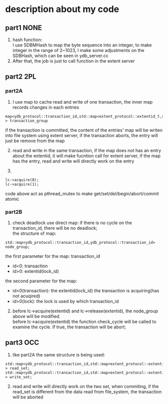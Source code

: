 # description about my code

## part1 NONE
1. hash function:  
I use SDBMHash to map the byte sequence into an integer, to make integer in the range of 2~1023, I make some adjustments on the SDBHash, which can be seen in ydb_server.cc  
2. After that, the job is just to call function in the extent server

## part2 2PL
### part2A
1. I use map to cache read and write of one transaction, the inner map records changes in each entries
```
map<ydb_protocol::transaction_id,std::map<extent_protocol::extentid_t,std::string> > transaction_group
```
if the transaction is committed, the content of the entries' map will be writen into file system using extent server, if the transaction aborts, the entry will just be remove from the map  

2. read and write in the same transaction, if the map does not has an entry about the extentid, it will make fucntion call for extent server, if the map has the entry, read and write will directly work on the entry

3. 
```
lc->acquire(0);
lc->acquire(1);
```
code above act as pthread_mutex to make get/set/del/begin/abort/commit atomic

### part2B
1. check deadlock
use direct map: if there is no cycle on the transaction_id, there will be no deadlock;  
the structure of map:
```
std::map<ydb_protocol::transaction_id,ydb_protocol::transaction_id> node_group;
```
the first parameter for the map: transaction_id
+ id<0: transaction
+ id>0: extentid(lock_id)

the second parameter for the map:
+ id<0(transaction): the extentid(lock_id) the transaction is acquiring(has not acuqired)
+ id>0(lock): the lock is used by which transaction_id

2. before lc->acquire(extentid) and lc->release(extentid), the node_group above will be modified.  
before lc->acquire(extentid) the function check_cycle will be called to examine the cycle. If true, the transaction will be abort;

## part3 OCC
1. like part2A the same structure is being used:
```
std::map<ydb_protocol::transaction_id,std::map<extent_protocol::extentid_t,std::string> > read_set;
std::map<ydb_protocol::transaction_id,std::map<extent_protocol::extentid_t,std::string> > write_set;
```

2. read and write will directly work on the two set, when commiting, if the read_set is different from the data read from file_system, the transaction will be aborted


